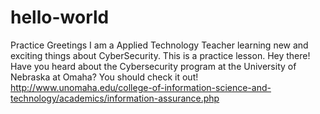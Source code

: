 # hello-world
Practice
Greetings I am a Applied Technology Teacher learning new and exciting things about CyberSecurity. This is a practice lesson.
Hey there! Have you heard about the Cybersecurity program at the University of Nebraska at Omaha? You should check it out! http://www.unomaha.edu/college-of-information-science-and-technology/academics/information-assurance.php
